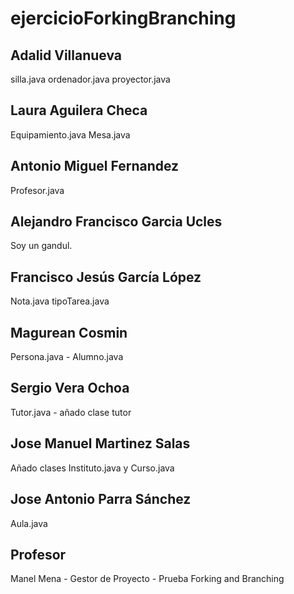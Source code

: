 # ejercicioForkingBranching
## Adalid Villanueva
silla.java ordenador.java proyector.java
## Laura Aguilera Checa
Equipamiento.java
Mesa.java
## Antonio Miguel Fernandez
Profesor.java
## Alejandro Francisco Garcia Ucles 
Soy un gandul.
## Francisco Jesús García López
Nota.java
tipoTarea.java
## Magurean Cosmin
Persona.java - Alumno.java
## Sergio Vera Ochoa
Tutor.java - añado clase tutor
## Jose Manuel Martinez Salas
Añado clases Instituto.java y Curso.java
## Jose Antonio Parra Sánchez
Aula.java

## Profesor
Manel Mena -  Gestor de Proyecto - Prueba Forking and Branching